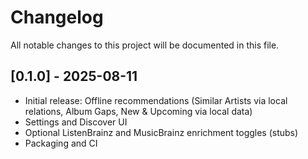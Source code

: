 # Changelog

All notable changes to this project will be documented in this file.

## [0.1.0] - 2025-08-11

- Initial release: Offline recommendations (Similar Artists via local relations, Album Gaps, New & Upcoming via local data)
- Settings and Discover UI
- Optional ListenBrainz and MusicBrainz enrichment toggles (stubs)
- Packaging and CI
